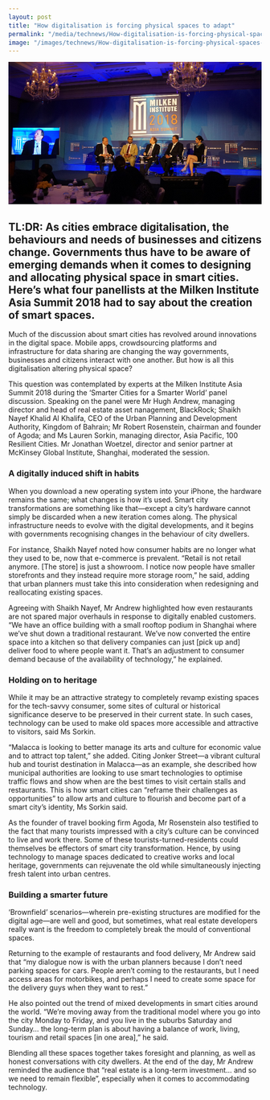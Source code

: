 ```yaml
---
layout: post
title: "How digitalisation is forcing physical spaces to adapt"
permalink: "/media/technews/How-digitalisation-is-forcing-physical-spaces-to-adapt"
image: "/images/technews/How-digitalisation-is-forcing-physical-spaces-to-adapt.png"
---
```

![Milken Institute Asia Summit 2018 during the ‘Smarter Cities for a Smarter World’ panel discussion](/images/technews/How-digitalisation-is-forcing-physical-spaces-to-adapt.png)

TL:DR: As cities embrace digitalisation, the behaviours and needs of businesses and citizens change. Governments thus have to be aware of emerging demands when it comes to designing and allocating physical space in smart cities. Here’s what four panellists at the Milken Institute Asia Summit 2018 had to say about the creation of smart spaces.
---

Much of the discussion about smart cities has revolved around innovations in the digital space. Mobile apps, crowdsourcing platforms and infrastructure for data sharing are changing the way governments, businesses and citizens interact with one another. But how is all this digitalisation altering physical space?

This question was contemplated by experts at the Milken Institute Asia Summit 2018 during the ‘Smarter Cities for a Smarter World’ panel discussion. Speaking on the panel were Mr Hugh Andrew, managing director and head of real estate asset nanagement, BlackRock; Shaikh Nayef Khalid Al Khalifa, CEO of the Urban Planning and Development Authority, Kingdom of Bahrain; Mr Robert Rosenstein, chairman and founder of Agoda; and Ms Lauren Sorkin, managing director, Asia Pacific, 100 Resilient Cities. Mr Jonathan Woetzel, director and senior partner at McKinsey Global Institute, Shanghai, moderated the session.

### **A digitally induced shift in habits**

When you download a new operating system into your iPhone, the hardware remains the same; what changes is how it’s used. Smart city transformations are something like that—except a city’s hardware cannot simply be discarded when a new iteration comes along. The physical infrastructure needs to evolve with the digital developments, and it begins with governments recognising changes in the behaviour of city dwellers. 

For instance, Shaikh Nayef noted how consumer habits are no longer what they used to be, now that e-commerce is prevalent. “Retail is not retail anymore. [The store] is just a showroom. I notice now people have smaller storefronts and they instead require more storage room,” he said, adding that urban planners must take this into consideration when redesigning and reallocating existing spaces.

Agreeing with Shaikh Nayef, Mr Andrew highlighted how even restaurants are not spared major overhauls in response to digitally enabled customers. “We have an office building with a small rooftop podium in Shanghai where we’ve shut down a traditional restaurant. We’ve now converted the entire space into a kitchen so that delivery companies can just [pick up and] deliver food to where people want it. That’s an adjustment to consumer demand because of the availability of technology,” he explained.

### **Holding on to heritage**

While it may be an attractive strategy to completely revamp existing spaces for the tech-savvy consumer, some sites of cultural or historical significance deserve to be preserved in their current state. In such cases, technology can be used to make old spaces more accessible and attractive to visitors, said Ms Sorkin.

“Malacca is looking to better manage its arts and culture for economic value and to attract top talent,” she added. Citing Jonker Street—a vibrant cultural hub and tourist destination in Malacca—as an example, she described how municipal authorities are looking to use smart technologies to optimise traffic flows and show when are the best times to visit certain stalls and restaurants. This is how smart cities can “reframe their challenges as opportunities” to allow arts and culture to flourish and become part of a smart city’s identity, Ms Sorkin said. 

As the founder of travel booking firm Agoda, Mr Rosenstein also testified to the fact that many tourists impressed with a city’s culture can be convinced to live and work there. Some of these tourists-turned-residents could themselves be effectors of smart city transformation. Hence, by using technology to manage spaces dedicated to creative works and local heritage, governments can rejuvenate the old while simultaneously injecting fresh talent into urban centres.

### **Building a smarter future**

‘Brownfield’ scenarios—wherein pre-existing structures are modified for the digital age—are well and good, but sometimes, what real estate developers really want is the freedom to completely break the mould of conventional spaces.

Returning to the example of restaurants and food delivery, Mr Andrew said that “my dialogue now is with the urban planners because I don’t need parking spaces for cars. People aren’t coming to the restaurants, but I need access areas for motorbikes, and perhaps I need to create some space for the delivery guys when they want to rest.”

He also pointed out the trend of mixed developments in smart cities around the world. “We’re moving away from the traditional model where you go into the city Monday to Friday, and you live in the suburbs Saturday and Sunday… the long-term plan is about having a balance of work, living, tourism and retail spaces [in one area],” he said.

Blending all these spaces together takes foresight and planning, as well as honest conversations with city dwellers. At the end of the day, Mr Andrew reminded the audience that “real estate is a long-term investment… and so we need to remain flexible”, especially when it comes to accommodating technology.
